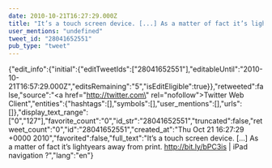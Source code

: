 ```yaml
---
date: 2010-10-21T16:27:29.000Z
title: "It’s a touch screen device. [...] As a matter of fact it’s lightyears away from print. http://bit.ly/bPC3is | iPad navigation ?″"
user_mentions: "undefined"
tweet_id: "28041652551"
pub_type: "tweet"
---
```

{"edit_info":{"initial":{"editTweetIds":["28041652551"],"editableUntil":"2010-10-21T16:57:29.000Z","editsRemaining":"5","isEditEligible":true}},"retweeted":false,"source":"<a href=\"http://twitter.com\" rel=\"nofollow\">Twitter Web Client</a>","entities":{"hashtags":[],"symbols":[],"user_mentions":[],"urls":[]},"display_text_range":["0","127"],"favorite_count":"0","id_str":"28041652551","truncated":false,"retweet_count":"0","id":"28041652551","created_at":"Thu Oct 21 16:27:29 +0000 2010","favorited":false,"full_text":"It’s a touch screen device. [...] As a matter of fact it’s lightyears away from print. http://bit.ly/bPC3is | iPad navigation ?","lang":"en"}
